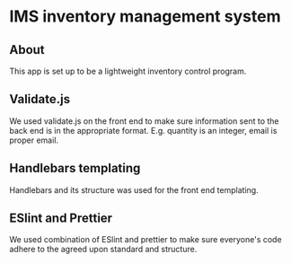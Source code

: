 # IMS inventory management system

## About

This app is set up to be a lightweight inventory control program.

## Validate.js

We used validate.js on the front end to make sure information sent to the back end is in the appropriate format. E.g. quantity is an integer, email is proper email.

## Handlebars templating

Handlebars and its structure was used for the front end templating.

## ESlint and Prettier

We used combination of ESlint and prettier to make sure everyone's code adhere to the agreed upon standard and structure.
